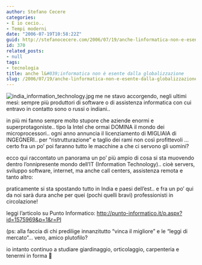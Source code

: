 ```yaml
---
author: Stefano Cecere
categories:
- E io cecio..
- Tempi moderni
date: "2006-07-19T10:58:22Z"
guid: http://stefanocecere.com/2006/07/19/anche-linformatica-non-e-esente-dalla-globalizzazione/
id: 370
related_posts:
- null
tags:
- tecnologia
title: anche l&#039;informatica non è esente dalla globalizzazione
slug: /2006/07/19/anche-linformatica-non-e-esente-dalla-globalizzazione/
---
```


<img align="left" alt="india_information_technology.jpg" id="image371" title="india_information_technology.jpg" src="http://stefanocecere.com/wp-content/uploads/sites/3/2006/07/india_information_technology.miniatura.jpg" />me ne stavo accorgendo, negli ultimi mesi: sempre più produttori di software o di assistenza informatica con cui entravo in contatto sono o russi o indiani..

in più mi fanno sempre molto stupore che aziende enormi e superprotagoniste.. tipo la Intel che ormai DOMINA il mondo dei microprocessori.. ogni anno annuncia il licenziamento di MIGLIAIA di INGEGNERI.. per &#8220;ristrutturazione&#8221; e taglio dei rami non così profittevoli &#8230; certo fra un po&#8217; poi faranno tutto le macchine a che ci servono gli uomini?
  
ecco qui raccontato un panorama un po&#8217; più ampio di cosa si sta muovendo dentro l&#8217;onnipresente mondo dell&#8217;IT (Information Technology).. cioè servers, sviluppo software, internet, ma anche call centers, assistenza remota e tanto altro:

praticamente si sta spostando tutto in India e paesi dell&#8217;est.. e fra un po&#8217; qui da noi sarà dura anche per quei (pochi quelli bravi) professionisti in circolazione!

leggi l&#8217;articolo su Punto Informatico: <http://punto-informatico.it/p.aspx?id=1575969&p=1&r=PI>

(ps: alla faccia di chi predilige innanzitutto &#8220;vinca il migliore&#8221; e le &#8220;leggi di mercato&#8221;&#8230; vero, amico plutofilo?
  
io intanto continuo a studiare giardinaggio, orticolaggio, carpenteria e tenermi in forma 🙂